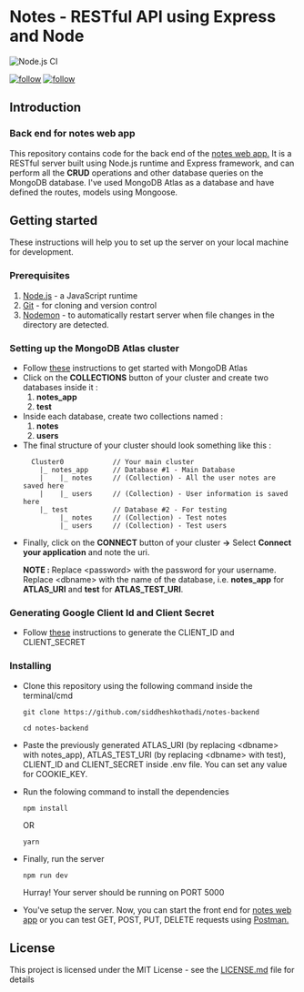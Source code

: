 # Notes - RESTful API using Express and Node

![Node.js CI](https://github.com/siddheshkothadi/notes-backend/workflows/Node.js%20CI/badge.svg)

<a href='https://github.com/siddheshkothadi/'><img src='https://img.shields.io/github/followers/siddheshkothadi?label=Follow&style=social' alt='follow'/></a>
<a href='https://twitter.com/siddhesh_kt'><img src='https://img.shields.io/twitter/follow/siddhesh_kt?label=Follow%20siddhesh_kt&style=social' alt='follow'/></a>

## Introduction

### Back end for notes web app
<p>This repository contains code for the back end of the <a href='https://github.com/siddheshkothadi/notes-frontend'>notes web app.</a> It is a RESTful server built using Node.js runtime and Express framework, and can perform all the <b>CRUD</b> operations and other database queries on the MongoDB database. I've used MongoDB Atlas as a database and have defined the routes, models using Mongoose.
</p>

## Getting started

<p>These instructions will help you to set up the server on your local machine for development.</p>

### Prerequisites

<ol>
  <li><a href='https://nodejs.org/en/'>Node.js</a> - a JavaScript runtime</li>
  <li><a href='https://git-scm.com/downloads'>Git</a> - for cloning and version control</li>
  <li><a href='https://www.npmjs.com/package/nodemon'>Nodemon</a> - to automatically restart server when file changes in the directory are detected.</li>
</ol>

### Setting up the MongoDB Atlas cluster

<ul>
  <li>Follow <a href='https://docs.atlas.mongodb.com/getting-started/'>these</a> instructions to get started with MongoDB Atlas</li>
  <li>Click on the <b>COLLECTIONS</b> button of your cluster and create two databases inside it :
    <ol>
      <li><b>notes_app</b></li>
      <li><b>test</b></li>
    </ol>
  </li>
  <li>Inside each database, create two collections named : 
    <ol>
      <li><b>notes</b></li>
      <li><b>users</b></li>
    </ol>
  </li>
  <li>The final structure of your cluster should look something like this : 
  
  ```
    Cluster0            // Your main cluster
      |_ notes_app      // Database #1 - Main Database
      |    |_ notes     // (Collection) - All the user notes are saved here
      |    |_ users     // (Collection) - User information is saved here
      |_ test           // Database #2 - For testing
           |_ notes     // (Collection) - Test notes
           |_ users     // (Collection) - Test users
  ```
  
  </li>
  <li>Finally, click on the <b>CONNECT</b> button of your cluster <b>-></b> Select <b>Connect your application</b> and note the uri.
    <p><b>NOTE : </b>Replace &lt;password&gt; with the password for your username. Replace &lt;dbname&gt; with the name of the database, i.e. <b>notes_app</b> for <b>ATLAS_URI</b> and <b>test</b> for <b>ATLAS_TEST_URI</b>.</p>
  </li>
</ul>

### Generating Google Client Id and Client Secret

<ul>
  <li>Follow <a href='https://developers.google.com/identity/protocols/oauth2/web-server'>these</a> instructions to generate the CLIENT_ID and CLIENT_SECRET</li>
</ul>

### Installing

<ul>
  <li><p>Clone this repository using the following command inside the terminal/cmd</p>
  
  ```
  git clone https://github.com/siddheshkothadi/notes-backend
  ```
  ```
  cd notes-backend
  ```
  
  </li>
  
  <li>
    <p>Paste the previously generated ATLAS_URI (by replacing &lt;dbname&gt; with notes_app), ATLAS_TEST_URI (by replacing &lt;dbname&gt; with test), CLIENT_ID and CLIENT_SECRET inside .env file. You can set any value for COOKIE_KEY.</p>
  </li>
  
  <li><p>Run the folowing command to install the dependencies</p>
  
  ```
  npm install
  ```
  
  <p>OR</p>
  
  ```
  yarn
  ```
  
  </li>
  <li><p>Finally, run the server </p>
  
  ```
  npm run dev
  ```
  <p>Hurray! Your server should be running on PORT 5000</p>
  </li>
  <li>You've setup the server. Now, you can start the front end for <a href='https://github.com/siddheshkothadi/notes-frontend'>notes web app</a> or you can test GET, POST, PUT, DELETE requests using <a href="https://www.postman.com/">Postman.</a></li>
  </ul>
  
## License
<p>This project is licensed under the MIT License - see the <a href='https://github.com/siddheshkothadi/notes-backend/blob/master/LICENSE.md'>LICENSE.md</a> file for details</p>
